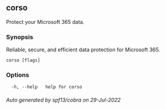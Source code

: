 ## corso

Protect your Microsoft 365 data.

### Synopsis

Reliable, secure, and efficient data protection for Microsoft 365.

```
corso [flags]
```

### Options

```
  -h, --help   help for corso
```

###### Auto generated by spf13/cobra on 29-Jul-2022
